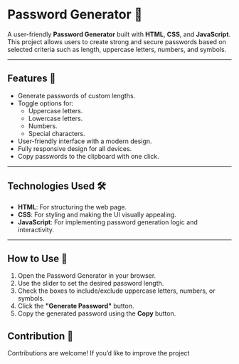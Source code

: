 # Password Generator 🔐

A user-friendly **Password Generator** built with **HTML**, **CSS**, and **JavaScript**. This project allows users to create strong and secure passwords based on selected criteria such as length, uppercase letters, numbers, and symbols.

---

## Features 🌟
- Generate passwords of custom lengths.
- Toggle options for:
  - Uppercase letters.
  - Lowercase letters.
  - Numbers.
  - Special characters.
- User-friendly interface with a modern design.
- Fully responsive design for all devices.
- Copy passwords to the clipboard with one click.

---

## Technologies Used 🛠️
- **HTML**: For structuring the web page.
- **CSS**: For styling and making the UI visually appealing.
- **JavaScript**: For implementing password generation logic and interactivity.

---

## How to Use 🚀
1. Open the Password Generator in your browser.
2. Use the slider to set the desired password length.
3. Check the boxes to include/exclude uppercase letters, numbers, or symbols.
4. Click the **"Generate Password"** button.
5. Copy the generated password using the **Copy** button.

## Contribution 🤝

Contributions are welcome! If you’d like to improve the project
